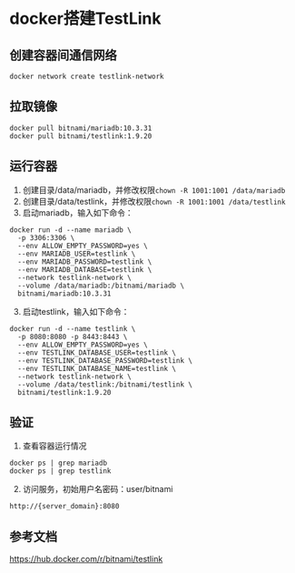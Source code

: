 # docker搭建TestLink

## 创建容器间通信网络

```console
docker network create testlink-network
```

## 拉取镜像

```shell
docker pull bitnami/mariadb:10.3.31
docker pull bitnami/testlink:1.9.20
```

## 运行容器

1. 创建目录/data/mariadb，并修改权限`chown -R 1001:1001 /data/mariadb`
2. 创建目录/data/testlink，并修改权限`chown -R 1001:1001 /data/testlink`
3. 启动mariadb，输入如下命令：

```shell
docker run -d --name mariadb \
  -p 3306:3306 \
  --env ALLOW_EMPTY_PASSWORD=yes \
  --env MARIADB_USER=testlink \
  --env MARIADB_PASSWORD=testlink \
  --env MARIADB_DATABASE=testlink \
  --network testlink-network \
  --volume /data/mariadb:/bitnami/mariadb \
  bitnami/mariadb:10.3.31
```

3. 启动testlink，输入如下命令：

```shell
docker run -d --name testlink \
  -p 8080:8080 -p 8443:8443 \
  --env ALLOW_EMPTY_PASSWORD=yes \
  --env TESTLINK_DATABASE_USER=testlink \
  --env TESTLINK_DATABASE_PASSWORD=testlink \
  --env TESTLINK_DATABASE_NAME=testlink \
  --network testlink-network \
  --volume /data/testlink:/bitnami/testlink \
  bitnami/testlink:1.9.20
```

## 验证

1. 查看容器运行情况

```shell
docker ps | grep mariadb
docker ps | grep testlink
```

2. 访问服务，初始用户名密码：user/bitnami

`http://{server_domain}:8080`

## 参考文档

https://hub.docker.com/r/bitnami/testlink